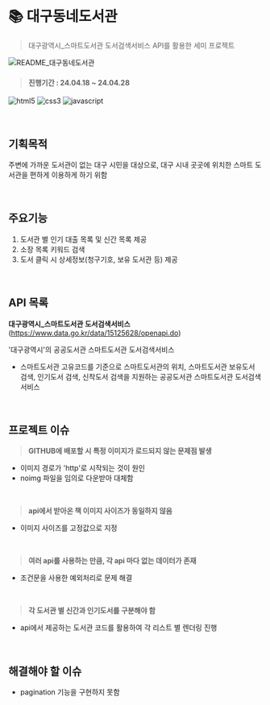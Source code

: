 # 📚 대구동네도서관

> 대구광역시\_스마트도서관 도서검색서비스 API를 활용한 세미 프로젝트

![README_대구동네도서관](https://github.com/59Youn/project_Daegu/assets/162939328/a769e1be-3d58-421f-838f-3c9d3a265a80)

> #### 진행기간 : 24.04.18 ~ 24.04.28

![html5](https://img.shields.io/badge/html5-E34F26.svg?&style=for-the-badge&logo=html5&logoColor=white)
![css3](https://img.shields.io/badge/css3-1572B6.svg?&style=for-the-badge&logo=css3&logoColor=white)
![javascript](https://img.shields.io/badge/javascript-F7DF1E.svg?&style=for-the-badge&logo=javascript&logoColor=white)

<br>

## 기획목적

주변에 가까운 도서관이 없는 대구 시민을 대상으로, 대구 시내 곳곳에 위치한 스마트 도서관을 편하게 이용하게 하기 위함

<br>

## 주요기능

1. 도서관 별 인기 대출 목록 및 신간 목록 제공
2. 소장 목록 키워드 검색
3. 도서 클릭 시 상세정보(청구기호, 보유 도서관 등) 제공

<br>

## API 목록

**대구광역시\_스마트도서관 도서검색서비스**
(https://www.data.go.kr/data/15125628/openapi.do)

'대구광역시'의 공공도서관 스마트도서관 도서검색서비스

- 스마트도서관 고유코드를 기준으로 스마트도서관의 위치, 스마트도서관 보유도서 검색, 인기도서 검색, 신착도서 검색을 지원하는 공공도서관 스마트도서관 도서검색서비스

<br>

## 프로젝트 이슈

> **GITHUB에 배포할 시 특정 이미지가 로드되지 않는 문제점 발생**
- 이미지 경로가 'http'로 시작되는 것이 원인
- noimg 파일을 임의로 다운받아 대체함
<br>

> **api에서 받아온 책 이미지 사이즈가 동일하지 않음**
- 이미지 사이즈를 고정값으로 지정
<br>

> **여러 api를 사용하는 만큼, 각 api 마다 없는 데이터가 존재**
- 조건문을 사용한 예외처리로 문제 해결
<br>

> **각 도서관 별 신간과 인기도서를 구분해야 함**
- api에서 제공하는 도서관 코드를 활용하여 각 리스트 별 렌더링 진행
<br>

## 해결해야 할 이슈

- pagination 기능을 구현하지 못함
